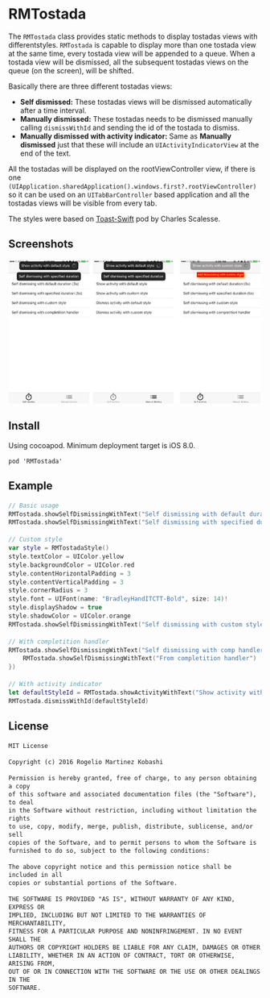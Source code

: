 # RMTostada

The `RMTostada` class provides static methods to display tostadas views with differentstyles. `RMTostada` is capable to display more than one tostada view at the same time, every tostada view will be appended to a queue. When a tostada view will be dismissed, all the subsequent tostadas views on the queue (on the screen), will be shifted.

Basically there are three different tostadas views:

* **Self dismissed:** These tostadas views will be dismissed automatically after a time interval.
* **Manually dismissed:** These tostadas needs to be dismissed manually calling `dismissWithId` and sending the id of the tostada to dismiss.
* **Manually dismissed with activity indicator:** Same as **Manually dismissed** just that these will include an `UIActivityIndicatorView` at the end of the text.

All the tostadas will be displayed on the rootViewController view, if there is one `(UIApplication.sharedApplication().windows.first?.rootViewController)` so it can be used on an `UITabBarController` based application and all the tostadas views will be visible from every tab.

The styles were based on [Toast-Swift](https://github.com/scalessec/Toast-Swift) pod by Charles Scalesse.

## Screenshots

![Screenshot](/screenshots/main.jpg)

## Install

Using cocoapod. Minimum deployment target is iOS 8.0.

```
pod 'RMTostada'
```

## Example

```swift
// Basic usage
RMTostada.showSelfDismissingWithText("Self dismissing with default duration")
RMTostada.showSelfDismissingWithText("Self dismissing with specified duration", duration: 5)

// Custom style
var style = RMTostadaStyle()
style.textColor = UIColor.yellow
style.backgroundColor = UIColor.red
style.contentHorizontalPadding = 3
style.contentVerticalPadding = 3
style.cornerRadius = 3
style.font = UIFont(name: "BradleyHandITCTT-Bold", size: 14)!
style.displayShadow = true
style.shadowColor = UIColor.orange
RMTostada.showSelfDismissingWithText("Self dismissing with custom style", style: style)

// With completition handler
RMTostada.showSelfDismissingWithText("Self dismissing with comp handler", completion: {
    RMTostada.showSelfDismissingWithText("From completition handler")
})

// With activity indicator
let defaultStyleId = RMTostada.showActivityWithText("Show activity with default style")
RMTostada.dismissWithId(defaultStyleId)
```

## License

```
MIT License

Copyright (c) 2016 Rogelio Martinez Kobashi

Permission is hereby granted, free of charge, to any person obtaining a copy
of this software and associated documentation files (the "Software"), to deal
in the Software without restriction, including without limitation the rights
to use, copy, modify, merge, publish, distribute, sublicense, and/or sell
copies of the Software, and to permit persons to whom the Software is
furnished to do so, subject to the following conditions:

The above copyright notice and this permission notice shall be included in all
copies or substantial portions of the Software.

THE SOFTWARE IS PROVIDED "AS IS", WITHOUT WARRANTY OF ANY KIND, EXPRESS OR
IMPLIED, INCLUDING BUT NOT LIMITED TO THE WARRANTIES OF MERCHANTABILITY,
FITNESS FOR A PARTICULAR PURPOSE AND NONINFRINGEMENT. IN NO EVENT SHALL THE
AUTHORS OR COPYRIGHT HOLDERS BE LIABLE FOR ANY CLAIM, DAMAGES OR OTHER
LIABILITY, WHETHER IN AN ACTION OF CONTRACT, TORT OR OTHERWISE, ARISING FROM,
OUT OF OR IN CONNECTION WITH THE SOFTWARE OR THE USE OR OTHER DEALINGS IN THE
SOFTWARE.
```
